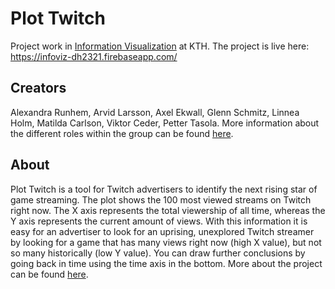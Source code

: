 # Plot Twitch

Project work in [Information Visualization](https://www.kth.se/student/kurser/kurs/DH2321) at KTH. The project is live here: https://infoviz-dh2321.firebaseapp.com/

## Creators
Alexandra Runhem, Arvid Larsson, Axel Ekwall, Glenn Schmitz, Linnea Holm, Matilda Carlson, Viktor Ceder, Petter Tasola. More information about the different roles within the group can be found [here](https://infoviz-dh2321.firebaseapp.com/about).

## About
Plot Twitch is a tool for Twitch advertisers to identify the next rising star of game streaming. The plot shows the 100 most viewed streams on Twitch right now. The X axis represents the total viewership of all time, whereas the Y axis represents the current amount of views. With this information it is easy for an advertiser to look for an uprising, unexplored Twitch streamer by looking for a game that has many views right now (high X value), but not so many historically (low Y value). You can draw further conclusions by going back in time using the time axis in the bottom.
More about the project can be found [here](https://infoviz-dh2321.firebaseapp.com/analytic).
